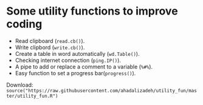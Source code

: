 # Some utility functions  to improve coding
* Read clipboard (`read.cb()`).
* Write clipbord (`write.cb()`).
* Create a table in word automatically (`wd.Table()`).
* Checking internet connection (`ping.IP()`).
* A pipe to add or replace a comment to a variable (`%#%`).
* Easy function to set a progress bar(`progress()`).



Download:     
`source("https://raw.githubusercontent.com/ahadalizadeh/utility_fun/master/utility_fun.R")`

